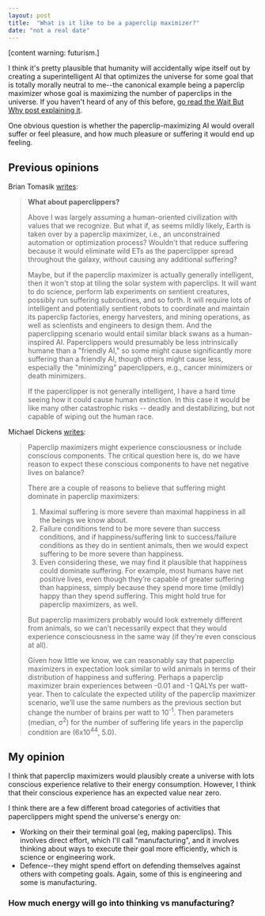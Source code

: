 ```yaml
---
layout: post
title:  "What is it like to be a paperclip maximizer?"
date: "not a real date"
---
```


[content warning: futurism.]

I think it's pretty plausible that humanity will accidentally wipe itself out by creating a superintelligent AI that optimizes the universe for some goal that is totally morally neutral to me--the canonical example being a paperclip maximizer whose goal is maximizing the number of paperclips in the universe. If you haven't heard of any of this before, [go read the Wait But Why post explaining it](waitbutwhy.com/2015/01/artificial-intelligence-revolution-1.html).

One obvious question is whether the paperclip-maximizing AI would overall suffer or feel pleasure, and how much pleasure or suffering it would end up feeling.

## Previous opinions

Brian Tomasik [writes](https://foundational-research.org/risks-of-astronomical-future-suffering/#What_about_paperclippers):

> **What about paperclippers?**
>
> Above I was largely assuming a human-oriented civilization with values that we recognize. But what if, as seems mildly likely, Earth is taken over by a paperclip maximizer, i.e., an unconstrained automation or optimization process? Wouldn't that reduce suffering because it would eliminate wild ETs as the paperclipper spread throughout the galaxy, without causing any additional suffering?
>
> Maybe, but if the paperclip maximizer is actually generally intelligent, then it won't stop at tiling the solar system with paperclips. It will want to do science, perform lab experiments on sentient creatures, possibly run suffering subroutines, and so forth. It will require lots of intelligent and potentially sentient robots to coordinate and maintain its paperclip factories, energy harvesters, and mining operations, as well as scientists and engineers to design them. And the paperclipping scenario would entail similar black swans as a human-inspired AI. Paperclippers would presumably be less intrinsically humane than a "friendly AI," so some might cause significantly more suffering than a friendly AI, though others might cause less, especially the "minimizing" paperclippers, e.g., cancer minimizers or death minimizers.
>
> If the paperclipper is not generally intelligent, I have a hard time seeing how it could cause human extinction. In this case it would be like many other catastrophic risks -- deadly and destabilizing, but not capable of wiping out the human race.

Michael Dickens [writes](http://mdickens.me/2016/04/17/preventing_human_extinction,_now_with_numbers!/#paperclip-condition):

> Paperclip maximizers might experience consciousness or include conscious components. The critical question here is, do we have reason to expect these conscious components to have net negative lives on balance?
>
> There are a couple of reasons to believe that suffering might dominate in paperclip maximizers:
>
> 1. Maximal suffering is more severe than maximal happiness in all the beings we know about.
> 2. Failure conditions tend to be more severe than success conditions, and if happiness/suffering link to success/failure conditions as they do in sentient animals, then we would expect suffering to be more severe than happiness.
> 3. Even considering these, we may find it plausible that happiness could dominate suffering. For example, most humans have net positive lives, even though they’re capable of greater suffering than happiness, simply because they spend more time (mildly) happy than they spend suffering. This might hold true for paperclip maximizers, as well.
>
> But paperclip maximizers probably would look extremely different from animals, so we can’t necessarily expect that they would experience consciousness in the same way (if they’re even conscious at all).
>
> Given how little we know, we can reasonably say that paperclip maximizers in expectation look similar to wild animals in terms of their distribution of happiness and suffering. Perhaps a paperclip maximizer brain experiences between -0.01 and -1 QALYs per watt-year. Then to calculate the expected utility of the paperclip maximizer scenario, we’ll use the same numbers as the previous section but change the number of brains per watt to 10<sup>-1</sup>. Then parameters (median, σ<sup>2</sup>) for the number of suffering life years in the paperclip condition are (6x10<sup>44</sup>, 5.0).

## My opinion

I think that paperclip maximizers would plausibly create a universe with lots conscious experience relative to their energy consumption. However, I think that their conscious experience has an expected value near zero.

I think there are a few different broad categories of activities that paperclippers might spend the universe's energy on:

- Working on their their terminal goal (eg, making paperclips). This involves direct effort, which I'll call "manufacturing", and it involves thinking about ways to execute their goal more efficiently, which is science or engineering work.
- Defence--they might spend effort on defending themselves against others with competing goals. Again, some of this is engineering and some is manufacturing.

### How much energy will go into thinking vs manufacturing?

